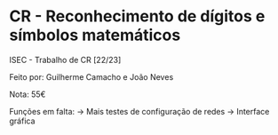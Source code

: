 # CR - Reconhecimento de dígitos e símbolos matemáticos
 ISEC - Trabalho de CR [22/23]

Feito por: Guilherme Camacho e João Neves

Nota: 55€

Funções em falta:
 → Mais testes de configuração de redes
 → Interface gráfica
